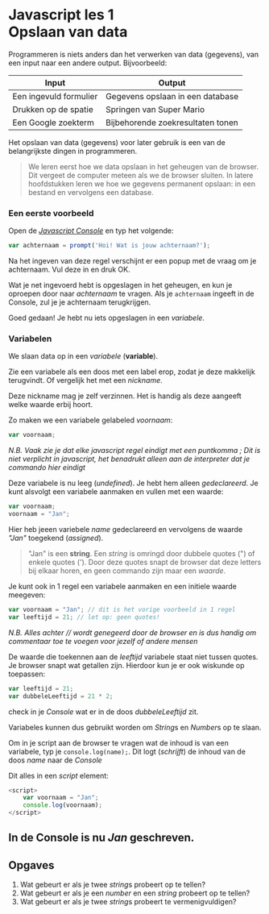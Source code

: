 # Javascript les 1 <br>Opslaan van data
Programmeren is niets anders dan het verwerken van data (gegevens), van een input naar een andere output. Bijvoorbeeld:

| Input | Output |
---|---
Een ingevuld formulier | Gegevens opslaan in een database
Drukken op de spatie | Springen van Super Mario
Een Google zoekterm | Bijbehorende zoekresultaten tonen

Het opslaan van data (gegevens) voor later gebruik is een van de belangrijkste dingen in programmeren.

>We leren eerst hoe we data opslaan in het geheugen van de browser. Dit vergeet de computer meteen als we de browser sluiten. In latere hoofdstukken leren we hoe we gegevens permanent opslaan: in een bestand en vervolgens een database.

### Een eerste voorbeeld
Open de [*Javascript Console*](../#console) en typ het volgende:
```javascript
var achternaam = prompt('Hoi! Wat is jouw achternaam?');
```

Na het ingeven van deze regel verschijnt er een popup met de vraag om je achternaam. Vul deze in en druk OK.

Wat je net ingevoerd hebt is opgeslagen in het geheugen, en kun je oproepen door naar *achternaam* te vragen. Als je `achternaam` ingeeft in de Console, zul je je achternaam terugkrijgen.

Goed gedaan! Je hebt nu iets opgeslagen in een *variabele*.

### Variabelen

We slaan data op in een *variabele* (**variable**). 

Zie een variabele als een doos met een label erop, zodat je deze makkelijk terugvindt. Of vergelijk het met een *nickname*.

Deze nickname mag je zelf verzinnen. Het is handig als deze aangeeft welke waarde erbij hoort. 

Zo maken we een variabele gelabeled *voornaam*:
```javascript
var voornaam;
```

*N.B. Vaak zie je dat elke javascript regel eindigt met een puntkomma ; Dit is niet verplicht in javascript, het benadrukt alleen aan de interpreter dat je commando hier eindigt*

Deze variabele is nu leeg (*undefined*). Je hebt hem alleen *gedeclareerd*.
Je kunt alsvolgt een variabele aanmaken en vullen met een waarde:

```javascript
var voornaam;
voornaam = "Jan";
```

Hier heb jeeen variebele *name* gedeclareerd en vervolgens de waarde *"Jan"* toegekend (*assigned*). 

> "Jan" is een **string**. Een *string* is omringd door dubbele quotes (") of enkele quotes ('). Door deze quotes snapt de browser dat deze letters bij elkaar horen, en geen commando zijn maar een *waarde*.

Je kunt ook in 1 regel een variabele aanmaken en een initiele waarde meegeven:
```javascript
var voornaam = "Jan"; // dit is het vorige voorbeeld in 1 regel
var leeftijd = 21; // let op: geen quotes!
```

*N.B. Alles achter // wordt genegeerd door de browser en is dus handig om commentaar toe te voegen voor jezelf of andere mensen*

De waarde die toekennen aan de *leeftijd* variabele staat niet tussen quotes. Je browser snapt wat getallen zijn. Hierdoor kun je er ook wiskunde op toepassen:

```javascript
var leeftijd = 21;
var dubbeleLeeftijd = 21 * 2;
```

check in je *Console* wat er in de doos *dubbeleLeeftijd* zit.

Variabeles kunnen dus gebruikt worden om *String*s en *Number*s op te slaan.

Om in je script aan de browser te vragen wat de inhoud is van een variabele, typ je `console.log(name);`. Dit logt (*schrijft*) de inhoud van de doos *name* naar de *Console* 

Dit alles in een *script* element:

```javascript
<script>
    var voornaam = "Jan";
    console.log(voornaam);
</script>
```
In de Console is nu *Jan* geschreven.
------------ 
## Opgaves

1. Wat gebeurt er als je twee *string*s probeert op te tellen?
2. Wat gebeurt er als je een *number* en een *string* probeert op te tellen?
3. Wat gebeurt er als je twee *string*s probeert te vermenigvuldigen?





